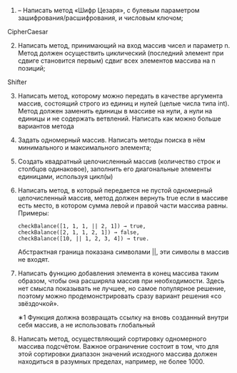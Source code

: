 1. – Написать метод «Шифр Цезаря», с булевым параметром зашифрования/расшифрования, и числовым ключом;

СipherCaesar

2. Написать метод, принимающий на вход массив чисел и параметр n. Метод должен осуществить циклический (последний элемент при сдвиге становится первым) сдвиг всех элементов массива на n позиций;

Shifter

3. Написать метод, которому можно передать в качестве аргумента массив, состоящий строго из единиц и нулей (целые числа типа int). Метод должен заменить
   единицы в массиве на нули, а нули на единицы и не содержать ветвлений. Написать как можно больше вариантов метода
4. Задать одномерный массив. Написать методы поиска в нём минимального и максимального элемента;

5. Создать квадратный целочисленный массив (количество строк и столбцов одинаковое), заполнить его диагональные элементы единицами, используя цикл(ы)

6. Написать метод, в который передается не пустой одномерный целочисленный
   массив, метод должен вернуть true если в массиве есть место, в котором сумма
   левой и правой части массива равны. Примеры:
   ```
   checkBalance([1, 1, 1, || 2, 1]) → true,
   checkBalance([2, 1, 1, 2, 1]) → false,
   checkBalance([10, || 1, 2, 3, 4]) → true.
   ```
   Абстрактная граница показана символами ||, эти символы в массив не входят.
7. Написать функцию добавления элемента в конец массива таким образом, чтобы
   она расширяла массив при необходимости.
   Здесь нет смысла показывать не лучшее, но самое популярное решение, поэтому
   можно продемонстрировать сразу вариант решения «со звёздочкой».
   
   
   ∗1 Функция должна возвращать ссылку на вновь созданный внутри себя массив, а
   не использовать глобальный
   
8. Написать метод, осуществляющий сортировку одномерного массива подсчётом.
   Важное ограничение состоит в том, что для этой сортировки диапазон значений
   исходного массива должен находиться в разумных пределах, например, не более 1000.